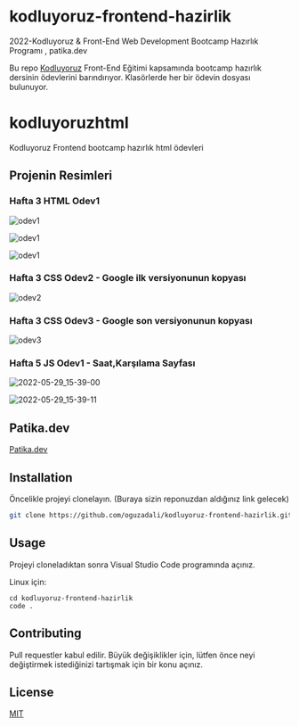 # kodluyoruz-frontend-hazirlik
2022-Kodluyoruz &amp; Front-End Web Development Bootcamp Hazırlık Programı , patika.dev

Bu repo [Kodluyoruz](https://www.kodluyoruz.org) Front-End Eğitimi kapsamında bootcamp hazırlık dersinin ödevlerini barındırıyor. Klasörlerde her bir ödevin dosyası bulunuyor.

# kodluyoruzhtml
Kodluyoruz Frontend bootcamp hazırlık html ödevleri


## Projenin Resimleri

### Hafta 3 HTML Odev1
![odev1](https://user-images.githubusercontent.com/67098980/168477534-bec118d7-07f5-41a7-8d62-4e73c7d716d2.png)

![odev1](https://user-images.githubusercontent.com/67098980/168477563-f04a561c-8c65-4f0e-8ff4-c0e0f8076892.png)

![odev1](https://user-images.githubusercontent.com/67098980/168477571-8e32c45a-adff-4987-b8c6-7942bac12963.png)

### Hafta 3 CSS Odev2 - Google ilk versiyonunun kopyası
![odev2](https://user-images.githubusercontent.com/67098980/168483919-6abc4375-8aa3-489c-bbed-58d21582fe3a.png)

### Hafta 3 CSS Odev3 - Google son versiyonunun kopyası
![odev3](https://user-images.githubusercontent.com/67098980/170793992-776c2060-1cfe-4a4c-8dda-52ade04459af.png)

### Hafta 5 JS Odev1 - Saat,Karşılama Sayfası
![2022-05-29_15-39-00](https://user-images.githubusercontent.com/67098980/170868920-cee9f31b-4128-4487-a7d1-c418ed7e41e2.png)

![2022-05-29_15-39-11](https://user-images.githubusercontent.com/67098980/170868922-920b4ad0-b4ac-4cea-af4a-19e4ca52c426.png)


## Patika.dev
[Patika.dev](www.patika.dev)

## Installation

Öncelikle projeyi clonelayın. (Buraya sizin reponuzdan aldığınız link gelecek)

```bash
git clone https://github.com/oguzadali/kodluyoruz-frontend-hazirlik.git
```

## Usage

Projeyi cloneladıktan sonra Visual Studio Code programında açınız.

Linux için:
```linux
cd kodluyoruz-frontend-hazirlik
code .
```

## Contributing
Pull requestler kabul edilir. Büyük değişiklikler için, lütfen önce neyi değiştirmek istediğinizi tartışmak için bir konu açınız.


## License
[MIT](https://choosealicense.com/licenses/mit/)
